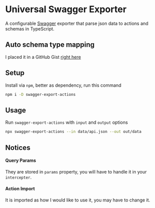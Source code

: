 # Universal Swagger Exporter

A configurable [Swagger](https://swagger.io/) exporter that parse json data to actions and schemas in TypeScript.

## Auto schema type mapping

I placed it in a GitHub Gist [right here](https://gist.github.com/FrameMuse/314b0ced9c30852431a2cb76300e9a10)

## Setup

Install via `npm`, better as dependency, run this command

```bash
npm i -D swagger-export-actions
```

## Usage

Run `swagger-export-actions` with `input` and `output` options
```bash
npx swagger-export-actions --in data/api.json --out out/data
```

## Notices
#### Query Params
They are stored in `params` property, you will have to handle it in your `intercepter`.
#### Action Import
It is imported as how I would like to use it, you may have to change it.
